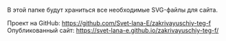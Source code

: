 В этой папке будут храниться все необходимые SVG-файлы для сайта.

Проект на GitHub: https://github.com/Svet-lana-E/zakrivayuschiy-teg-f
Опубликованный сайт: https://svet-lana-e.github.io/zakrivayuschiy-teg-f/